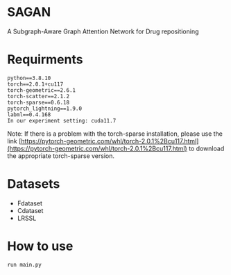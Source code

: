 # SAGAN
A Subgraph-Aware Graph Attention Network for Drug repositioning

# Requirments

```
python==3.8.10
torch==2.0.1+cu117
torch-geometric==2.6.1
torch-scatter==2.1.2
torch-sparse==0.6.18
pytorch_lightning==1.9.0
labml==0.4.168
In our experiment setting: cuda11.7
```
Note: If there is a problem with the torch-sparse installation, please use the link 
[https://pytorch-geometric.com/whl/torch-2.0.1%2Bcu117.html](https://pytorch-geometric.com/whl/torch-2.0.1%2Bcu117.html) to download the appropriate torch-sparse version.

# Datasets
- Fdataset
- Cdataset
- LRSSL

# How to use
```
run main.py
```
